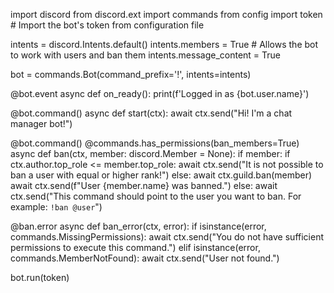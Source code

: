 import discord
from discord.ext import commands
from config import token  # Import the bot's token from configuration file

intents = discord.Intents.default()
intents.members = True  # Allows the bot to work with users and ban them
intents.message_content = True

bot = commands.Bot(command_prefix='!', intents=intents)

@bot.event
async def on_ready():
    print(f'Logged in as {bot.user.name}')

@bot.command()
async def start(ctx):
    await ctx.send("Hi! I'm a chat manager bot!")

@bot.command()
@commands.has_permissions(ban_members=True)
async def ban(ctx, member: discord.Member = None):
    if member:
        if ctx.author.top_role <= member.top_role:
            await ctx.send("It is not possible to ban a user with equal or higher rank!")
        else:
            await ctx.guild.ban(member)
            await ctx.send(f"User {member.name} was banned.")
    else:
        await ctx.send("This command should point to the user you want to ban. For example: `!ban @user`")

@ban.error
async def ban_error(ctx, error):
    if isinstance(error, commands.MissingPermissions):
        await ctx.send("You do not have sufficient permissions to execute this command.")
    elif isinstance(error, commands.MemberNotFound):
        await ctx.send("User not found.")

bot.run(token)
